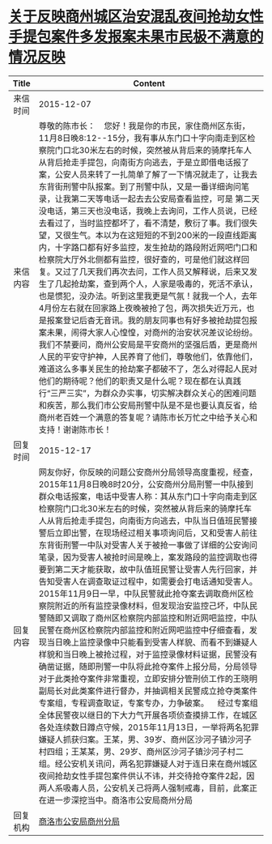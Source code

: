 # <a href="http://www.shangluo.gov.cn/zmhd/ldxxxx.jsp?urltype=leadermail.LeaderMailContentUrl&wbtreeid=1112&leadermailid=3429">关于反映商州城区治安混乱夜间抢劫女性手提包案件多发报案未果市民极不满意的情况反映</a>
| Title |                                                                                                                                                                                                                                                                                                                                                                                        Content                                                                                                                                                                                                                                                                                                                                                                                         |
|:-----:|----------------------------------------------------------------------------------------------------------------------------------------------------------------------------------------------------------------------------------------------------------------------------------------------------------------------------------------------------------------------------------------------------------------------------------------------------------------------------------------------------------------------------------------------------------------------------------------------------------------------------------------------------------------------------------------------------------------------------------------------------------------------------------------|
| 来信时间  | 2015-12-07                                                                                                                                                                                                                                                                                                                                                                                                                                                                                                                                                                                                                                                                                                                                                                             |
| 来信内容  | 尊敬的陈市长：    您好！我是你的市民，家住商州区东街，11月8日晚8:12--15分，我有事从东门口十字向南走到区检察院门口北30米左右的时候，突然被从背后来的骑摩托车人从背后抢走手提包，向南街方向逃去，于是立即借电话报了案，公安人员来转了一扎简单了解了一下情况就走了，让我去东背街刑警中队报案。到了刑警中队，又是一番详细询问笔录，让我第二天等电话一起去去公安局查看监控，可是 第二天没电话，第三天也没电话，我晚上去询问，工作人员说，已经去看过了，当时监控都坏了，看不清楚，敷衍了事。我们很失望，又很生气。本以为在这短短的不到200米的一段直线距离内，十字路口都有好多监控，发生抢劫的路段附近网吧门口和检察院大厅外北侧都有监控，很好查的，可是他们就这样回复。又过了几天我们再次去问，工作人员又解释说，后来又发生了几起抢劫案，查到两个人，人家是吸毒的，死活不承认，也是惯犯，没办法。听到这里我更是气氛！就我一个人，去年4月份左右就在回家路上夜晚被抢了包，两次损失近万元，也是报案登记后杳无音讯。我的朋友同事也有好多被抢劫提包报案未果，闹得大家人心惶惶，对商州的治安状况差议论纷纷。我们不禁要问，商州公安局是平安商州的坚强后盾，更是商州人民的平安守护神，人民养育了他们，尊敬他们，依靠他们，难道这么多事关民生的抢劫案子都破不了，怎么对得起人民对他们的期待呢？他们的职责又是什么呢？现在都在认真践行“三严三实”，为群众办实事，切实解决群众关心的困难问题和疾苦，那么我们市公安局刑警中队是不是也要认真反省，给商州老百姓一个满意的答复呢？请陈市长万忙之中给予关心和支持！谢谢陈市长！                                                                       |
| 回复时间  | 2015-12-17                                                                                                                                                                                                                                                                                                                                                                                                                                                                                                                                                                                                                                                                                                                                                                             |
| 回复内容  | 网友你好，你反映的问题公安商州分局领导高度重视，经查，2015年11月8日晚8时20分，公安商州分局刑警一中队接到群众电话报案，电话中受害人称：其从东门口十字向南走到区检察院门口北30米左右的时候，突然被从背后来的骑摩托车人从背后抢走手提包，向南街方向逃去，中队当日值班民警接警后立即出警，在现场经过相关事项询问后，又和受害人前往东背街刑警一中队对受害人关于被抢一事做了详细的公安询问笔录，因为受害人被抢时间是晚上，案发路段的监控调取也得要到第二天才能获取，故中队值班民警让受害人先行回家，并告知受害人在调查取证过程中，如需要会打电话通知受害人。2015年11月9日一早，中队民警就此抢夺案去调取商州区检察院附近的所有监控录像材料，但发现治安监控己坏，中队民警随即又调取了商州区检察院内部监控和附近网吧监控，中队民警在商州区检察院内部监控和附近网吧监控中仔细查看，发现当日晚上监控录像中只能看到受害人样貌、而看不到嫌疑人样貌和当日晚上被抢过程，对于监控录像材料证据，民警没有确凿证据，随即刑警一中队将此抢夺案件上报分局，分局领导对于此类抢夺案件非常重视，立即安排分管刑侦工作的王晓明副局长对此类案件进行督办，并抽调相关民警成立抢夺类案件专案组，专程调查取证，专案专办，力争破案。    经过专案组全体民警夜以继日的下大力气开展各项侦查摸排工作，在城区各处连续数日蹲点守候，2015年11月13日，一举将两名犯罪嫌疑人抓获归案。王某，男、39岁、商州区沙河子镇沙河子村四组；王某某，男、29岁、商州区沙河子镇沙河子村二组。经公安机关讯问，两名犯罪嫌疑人对于连日来在商州城区夜间抢劫女性手提包案件供认不讳，并交待抢夺案件2起，因两人系吸毒人员，公安机关己将两人强制戒毒，目前，此案正在进一步深挖当中。商洛市公安局商州分局 |
| 回复机构  | <a href="../../categories/agencies/商洛市公安局商州分局.md">商洛市公安局商州分局</a>                                                                                                                                                                                                                                                                                                                                                                                                                                                                                                                                                                                                                                                                                                                         |